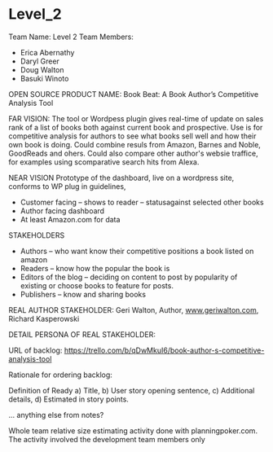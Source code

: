 # Level_2

Team Name: Level 2
Team Members: 
* Erica Abernathy
* Daryl Greer
* Doug Walton
* Basuki Winoto

OPEN SOURCE PRODUCT NAME: Book Beat: A Book Author’s Competitive Analysis Tool 

FAR VISION:
The tool or Wordpess plugin gives real-time of update on sales rank of a list of books both against current book and prospective. Use is for competitive analysis for authors to see what books sell well and how their own book is doing. Could combine resuls from Amazon, Barnes and Noble, GoodReads and ohers. Could also compare other author's websie traffice, for examples using scomparative search hits from Alexa.

NEAR VISION 
Prototype of the dashboard, live on a wordpress site, conforms to WP plug in guidelines, 
-	Customer facing – shows to reader – statusagainst selected other books
-	Author facing dashboard
-	At least Amazon.com for data

STAKEHOLDERS
* Authors – who want know their competitive positions a book listed on amazon
* Readers – know how the popular the book is
* Editors of the blog – deciding on content to post by popularity of existing or choose books to feature for posts.
* Publishers – know and sharing books 
	

REAL AUTHOR STAKEHOLDER: Geri Walton, Author, www.geriwalton.com, Richard Kasperowski

DETAIL PERSONA OF REAL STAKEHOLDER:

URL of backlog: https://trello.com/b/qDwMkuI6/book-author-s-competitive-analysis-tool

Rationale for ordering backlog:


Definition of Ready 
a) Title, 
b) User story opening sentence, 
c) Additional details, 
d) Estimated in story points. 

... anything else from notes?


Whole team relative size estimating activity done with planningpoker.com. The activity involved the development team members only 




